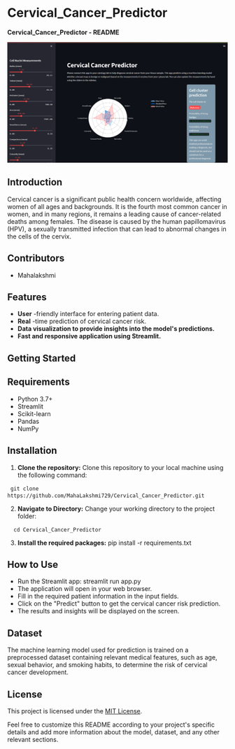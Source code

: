 # Cervical_Cancer_Predictor
**Cervical_Cancer_Predictor - README**

![Cervical_Cancer_Predictor](https://github.com/MahaLakshmi729/Cervical_Cancer_Predictor/blob/main/image.png)

## Introduction

Cervical cancer is a significant public health concern worldwide, affecting women of all ages and backgrounds. It is the fourth most common cancer in women, and in many regions, it remains a leading cause of cancer-related deaths among females. The disease is caused by the human papillomavirus (HPV), a sexually transmitted infection that can lead to abnormal changes in the cells of the cervix.

## Contributors

- Mahalakshmi

## Features

- **User** -friendly interface for entering patient data.
- **Real** -time prediction of cervical cancer risk.
- **Data visualization to provide insights into the model's predictions.**
- **Fast and responsive application using Streamlit.**


## Getting Started

## Requirements

- Python 3.7+
- Streamlit
- Scikit-learn
- Pandas
- NumPy

## Installation

1. **Clone the repository:** Clone this repository to your local machine using the following command:

  ```
   git clone https://github.com/MahaLakshmi729/Cervical_Cancer_Predictor.git
  ```

2. **Navigate to Directory:** Change your working directory to the project folder:

```
  cd Cervical_Cancer_Predictor
```
   
3. **Install the required packages:** pip install -r requirements.txt

## How to Use

- Run the Streamlit app: streamlit run app.py
- The application will open in your web browser.
- Fill in the required patient information in the input fields.
- Click on the "Predict" button to get the cervical cancer risk prediction.
- The results and insights will be displayed on the screen.

## Dataset

The machine learning model used for prediction is trained on a preprocessed dataset containing relevant medical features, such as age, sexual behavior, and smoking habits, to determine the risk of cervical cancer development.

## License

This project is licensed under the [MIT License](https://opensource.org/licenses/MIT).


Feel free to customize this README according to your project's specific details and add more information about the model, dataset, and any other relevant sections.
